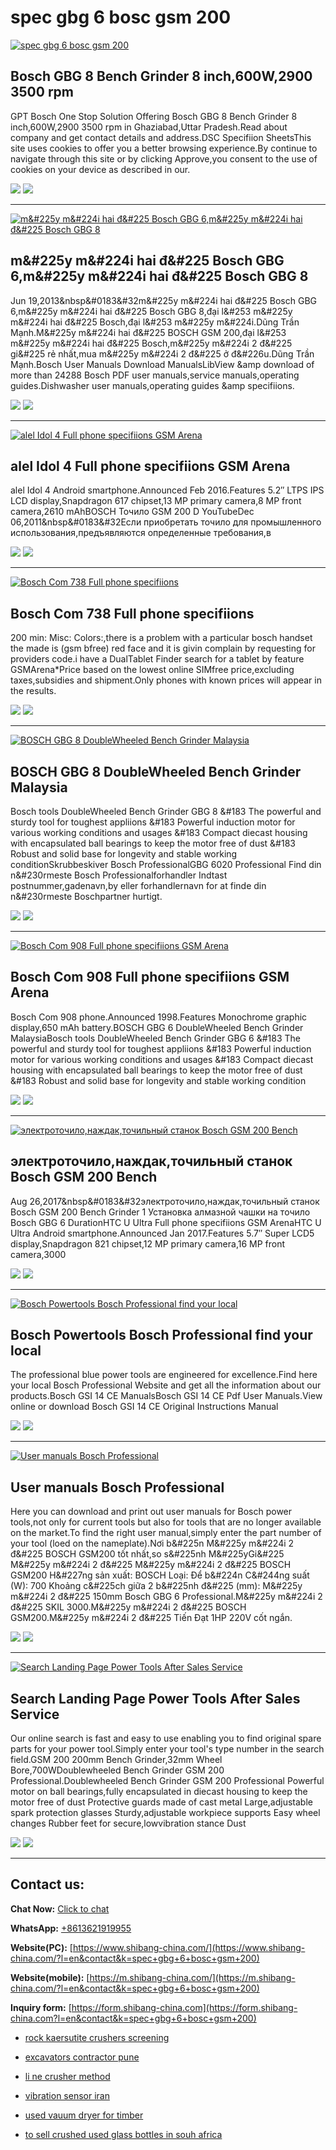 # spec gbg 6 bosc gsm 200

<a href="https://swt.shibang-china.com/?l=en&img&k=spec+gbg+6+bosc+gsm+200" target="_blank">![spec gbg 6 bosc gsm 200](http://static.shibang-china.com/all-800x300/851.jpg)</a>

## Bosch GBG 8 Bench Grinder 8 inch,600W,2900 3500 rpm
GPT Bosch One Stop Solution Offering Bosch GBG 8 Bench Grinder 8 inch,600W,2900 3500 rpm in Ghaziabad,Uttar Pradesh.Read about company and get contact details and address.DSC Specifiion SheetsThis site uses cookies to offer you a better browsing experience.By continue to navigate through this site or by clicking Approve,you consent to the use of cookies on your device as described in our.


<a href="https://whatsapp.shibangsoft.com/WhatsApp.php" target="_blank" title="WhatsApp">![](http://static.shibang-china.com/icon/whatsapp.png)</a> <a href="https://swt.shibang-china.com/?l=en&icon&k=spec+gbg+6+bosc+gsm+200" target="_blank">![](http://static.shibang-china.com/icon/chat-en.png)</a>

---

<a href="https://swt.shibang-china.com/?l=en&img&k=spec+gbg+6+bosc+gsm+200" target="_blank">![m&#225y m&#224i hai đ&#225 Bosch GBG 6,m&#225y m&#224i hai đ&#225 Bosch GBG 8](http://static.shibang-china.com/all-800x300/1151.jpg)</a>

## m&#225y m&#224i hai đ&#225 Bosch GBG 6,m&#225y m&#224i hai đ&#225 Bosch GBG 8
Jun 19,2013&nbsp&#0183&#32m&#225y m&#224i hai đ&#225 Bosch GBG 6,m&#225y m&#224i hai đ&#225 Bosch GBG 8,đại l&#253 m&#225y m&#224i hai đ&#225 Bosch,đại l&#253 m&#225y m&#224i.Dũng Trần Mạnh.M&#225y m&#224i hai đ&#225 BOSCH GSM 200,đại l&#253 m&#225y m&#224i hai đ&#225 Bosch,m&#225y m&#224i 2 đ&#225 gi&#225 rẻ nhất,mua m&#225y m&#224i 2 đ&#225 ở đ&#226u.Dũng Trần Mạnh.Bosch User Manuals Download ManualsLibView &amp download of more than 24288 Bosch PDF user manuals,service manuals,operating guides.Dishwasher user manuals,operating guides &amp specifiions.


<a href="https://whatsapp.shibangsoft.com/WhatsApp.php" target="_blank" title="WhatsApp">![](http://static.shibang-china.com/icon/whatsapp.png)</a> <a href="https://swt.shibang-china.com/?l=en&icon&k=spec+gbg+6+bosc+gsm+200" target="_blank">![](http://static.shibang-china.com/icon/chat-en.png)</a>

---

<a href="https://swt.shibang-china.com/?l=en&img&k=spec+gbg+6+bosc+gsm+200" target="_blank">![alel Idol 4 Full phone specifiions GSM Arena](http://static.shibang-china.com/all-800x300/1039.jpg)</a>

## alel Idol 4 Full phone specifiions GSM Arena
alel Idol 4 Android smartphone.Announced Feb 2016.Features 5.2″ LTPS IPS LCD display,Snapdragon 617 chipset,13 MP primary camera,8 MP front camera,2610 mAhBOSCH Точило GSM 200 D YouTubeDec 06,2011&nbsp&#0183&#32Если приобретать точило для промышленного использования,предъявляются определенные требования,в


<a href="https://whatsapp.shibangsoft.com/WhatsApp.php" target="_blank" title="WhatsApp">![](http://static.shibang-china.com/icon/whatsapp.png)</a> <a href="https://swt.shibang-china.com/?l=en&icon&k=spec+gbg+6+bosc+gsm+200" target="_blank">![](http://static.shibang-china.com/icon/chat-en.png)</a>

---

<a href="https://swt.shibang-china.com/?l=en&img&k=spec+gbg+6+bosc+gsm+200" target="_blank">![Bosch Com 738 Full phone specifiions](http://static.shibang-china.com/all-800x300/190.jpg)</a>

## Bosch Com 738 Full phone specifiions
200 min: Misc: Colors:,there is a problem with a particular bosch handset the made is (gsm bfree) red face and it is givin complain by requesting for providers code.i have a DualTablet Finder search for a tablet by feature GSMArena*Price based on the lowest online SIMfree price,excluding taxes,subsidies and shipment.Only phones with known prices will appear in the results.


<a href="https://whatsapp.shibangsoft.com/WhatsApp.php" target="_blank" title="WhatsApp">![](http://static.shibang-china.com/icon/whatsapp.png)</a> <a href="https://swt.shibang-china.com/?l=en&icon&k=spec+gbg+6+bosc+gsm+200" target="_blank">![](http://static.shibang-china.com/icon/chat-en.png)</a>

---

<a href="https://swt.shibang-china.com/?l=en&img&k=spec+gbg+6+bosc+gsm+200" target="_blank">![BOSCH GBG 8 DoubleWheeled Bench Grinder Malaysia](http://static.shibang-china.com/all-800x300/869.jpg)</a>

## BOSCH GBG 8 DoubleWheeled Bench Grinder Malaysia
Bosch tools DoubleWheeled Bench Grinder GBG 8 &#183 The powerful and sturdy tool for toughest appliions &#183 Powerful induction motor for various working conditions and usages &#183 Compact diecast housing with encapsulated ball bearings to keep the motor free of dust &#183 Robust and solid base for longevity and stable working conditionSkrubbeskiver Bosch ProfessionalGBG 6020 Professional Find din n&#230rmeste Bosch Professionalforhandler Indtast postnummer,gadenavn,by eller forhandlernavn for at finde din n&#230rmeste Boschpartner hurtigt.


<a href="https://whatsapp.shibangsoft.com/WhatsApp.php" target="_blank" title="WhatsApp">![](http://static.shibang-china.com/icon/whatsapp.png)</a> <a href="https://swt.shibang-china.com/?l=en&icon&k=spec+gbg+6+bosc+gsm+200" target="_blank">![](http://static.shibang-china.com/icon/chat-en.png)</a>

---

<a href="https://swt.shibang-china.com/?l=en&img&k=spec+gbg+6+bosc+gsm+200" target="_blank">![Bosch Com 908 Full phone specifiions GSM Arena](http://static.shibang-china.com/all-800x300/314.jpg)</a>

## Bosch Com 908 Full phone specifiions GSM Arena
Bosch Com 908 phone.Announced 1998.Features Monochrome graphic display,650 mAh battery.BOSCH GBG 6 DoubleWheeled Bench Grinder MalaysiaBosch tools DoubleWheeled Bench Grinder GBG 6 &#183 The powerful and sturdy tool for toughest appliions &#183 Powerful induction motor for various working conditions and usages &#183 Compact diecast housing with encapsulated ball bearings to keep the motor free of dust &#183 Robust and solid base for longevity and stable working condition


<a href="https://whatsapp.shibangsoft.com/WhatsApp.php" target="_blank" title="WhatsApp">![](http://static.shibang-china.com/icon/whatsapp.png)</a> <a href="https://swt.shibang-china.com/?l=en&icon&k=spec+gbg+6+bosc+gsm+200" target="_blank">![](http://static.shibang-china.com/icon/chat-en.png)</a>

---

<a href="https://swt.shibang-china.com/?l=en&img&k=spec+gbg+6+bosc+gsm+200" target="_blank">![электроточило,наждак,точильный станок Bosch GSM 200 Bench](http://static.shibang-china.com/all-800x300/53.jpg)</a>

## электроточило,наждак,точильный станок Bosch GSM 200 Bench
Aug 26,2017&nbsp&#0183&#32электроточило,наждак,точильный станок Bosch GSM 200 Bench Grinder 1 Установка алмазной чашки на точило Bosch GBG 6 DurationHTC U Ultra Full phone specifiions GSM ArenaHTC U Ultra Android smartphone.Announced Jan 2017.Features 5.7″ Super LCD5 display,Snapdragon 821 chipset,12 MP primary camera,16 MP front camera,3000


<a href="https://whatsapp.shibangsoft.com/WhatsApp.php" target="_blank" title="WhatsApp">![](http://static.shibang-china.com/icon/whatsapp.png)</a> <a href="https://swt.shibang-china.com/?l=en&icon&k=spec+gbg+6+bosc+gsm+200" target="_blank">![](http://static.shibang-china.com/icon/chat-en.png)</a>

---

<a href="https://swt.shibang-china.com/?l=en&img&k=spec+gbg+6+bosc+gsm+200" target="_blank">![Bosch Powertools Bosch Professional find your local](http://static.shibang-china.com/all-800x300/551.jpg)</a>

## Bosch Powertools Bosch Professional find your local
The professional blue power tools are engineered for excellence.Find here your local Bosch Professional Website and get all the information about our products.Bosch GSI 14 CE ManualsBosch GSI 14 CE Pdf User Manuals.View online or download Bosch GSI 14 CE Original Instructions Manual


<a href="https://whatsapp.shibangsoft.com/WhatsApp.php" target="_blank" title="WhatsApp">![](http://static.shibang-china.com/icon/whatsapp.png)</a> <a href="https://swt.shibang-china.com/?l=en&icon&k=spec+gbg+6+bosc+gsm+200" target="_blank">![](http://static.shibang-china.com/icon/chat-en.png)</a>

---

<a href="https://swt.shibang-china.com/?l=en&img&k=spec+gbg+6+bosc+gsm+200" target="_blank">![User manuals Bosch Professional](http://static.shibang-china.com/all-800x300/463.jpg)</a>

## User manuals Bosch Professional
Here you can download and print out user manuals for Bosch power tools,not only for current tools but also for tools that are no longer available on the market.To find the right user manual,simply enter the part number of your tool (loed on the nameplate).Nơi b&#225n M&#225y m&#224i 2 đ&#225 BOSCH GSM200 tốt nhất,so s&#225nh M&#225yGi&#225 M&#225y m&#224i 2 đ&#225 M&#225y m&#224i 2 đ&#225 BOSCH GSM200 H&#227ng sản xuất: BOSCH Loại: Để b&#224n C&#244ng suất (W): 700 Khoảng c&#225ch giữa 2 b&#225nh đ&#225 (mm): M&#225y m&#224i 2 đ&#225 150mm Bosch GBG 6 Professional.M&#225y m&#224i 2 đ&#225 SKIL 3000.M&#225y m&#224i 2 đ&#225 BOSCH GSM200.M&#225y m&#224i 2 đ&#225 Tiến Đạt 1HP 220V cốt ngắn.


<a href="https://whatsapp.shibangsoft.com/WhatsApp.php" target="_blank" title="WhatsApp">![](http://static.shibang-china.com/icon/whatsapp.png)</a> <a href="https://swt.shibang-china.com/?l=en&icon&k=spec+gbg+6+bosc+gsm+200" target="_blank">![](http://static.shibang-china.com/icon/chat-en.png)</a>

---

<a href="https://swt.shibang-china.com/?l=en&img&k=spec+gbg+6+bosc+gsm+200" target="_blank">![Search Landing Page Power Tools After Sales Service](http://static.shibang-china.com/all-800x300/12.jpg)</a>

## Search Landing Page Power Tools After Sales Service
Our online search is fast and easy to use enabling you to find original spare parts for your power tool.Simply enter your tool's type number in the search field.GSM 200 200mm Bench Grinder,32mm Wheel Bore,700WDoublewheeled Bench Grinder GSM 200 Professional.Doublewheeled Bench Grinder GSM 200 Professional Powerful motor on ball bearings,fully encapsulated in diecast housing to keep the motor free of dust Protective guards made of cast metal Large,adjustable spark protection glasses Sturdy,adjustable workpiece supports Easy wheel changes Rubber feet for secure,lowvibration stance Dust


<a href="https://whatsapp.shibangsoft.com/WhatsApp.php" target="_blank" title="WhatsApp">![](http://static.shibang-china.com/icon/whatsapp.png)</a> <a href="https://swt.shibang-china.com/?l=en&icon&k=spec+gbg+6+bosc+gsm+200" target="_blank">![](http://static.shibang-china.com/icon/chat-en.png)</a>

---
## Contact us:

**Chat Now:** [Click to chat](https://swt.shibang-china.com?l=en&contact&k=spec+gbg+6+bosc+gsm+200)

**WhatsApp:**  [+8613621919955](https://whatsapp.shibangsoft.com/WhatsApp.php)

**Website(PC):** [https://www.shibang-china.com/](https://www.shibang-china.com/?l=en&contact&k=spec+gbg+6+bosc+gsm+200)

**Website(mobile):** [https://m.shibang-china.com/](https://m.shibang-china.com/?l=en&contact&k=spec+gbg+6+bosc+gsm+200)

**Inquiry form:** [https://form.shibang-china.com](https://form.shibang-china.com?l=en&contact&k=spec+gbg+6+bosc+gsm+200)

* [rock kaersutite crushers screening](../124/rock%20kaersutite%20crushers%20screening.md)

* [excavators contractor pune](../115/excavators%20contractor%20pune.md)

* [li ne crusher method](../119/li%20ne%20crusher%20method.md)

* [vibration sensor iran](../115/vibration%20sensor%20iran.md)

* [used vauum dryer for timber](../116/used%20vauum%20dryer%20for%20timber.md)

* [to sell crushed used glass bottles in souh africa](../113/to%20sell%20crushed%20used%20glass%20bottles%20in%20souh%20africa.md)